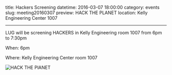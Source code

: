 title: Hackers Screening
datetime: 2016-03-07 18:00:00
category: events
slug: meeting20160307
preview: HACK THE PLANET
location: Kelly Engineering Center 1007

---

LUG will be screening HACKERS in Kelly Engineering room 1007 from 6pm to 7:30pm

When: 6pm

Where: Kelly Engineering Center room 1007

![HACK THE PlANET](/img/events/hack_the_planet.gif)

